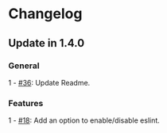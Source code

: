 # Changelog

## Update in 1.4.0

### General
1 - [#36](https://github.com/joakim-eriksson/nb-eslint/issues/36): Update Readme.  

### Features
1 - [#18](https://github.com/joakim-eriksson/nb-eslint/issues/18): Add an option to enable/disable eslint.  
